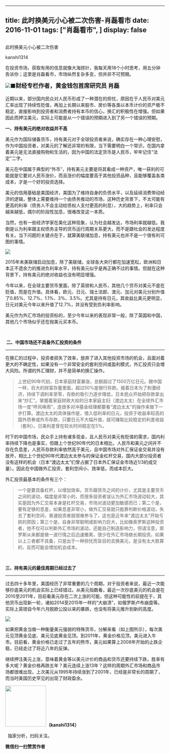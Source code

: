 
---
title:  此时换美元小心被二次伤害-肖磊看市
date: 2016-11-01
tags: ["肖磊看市", ]
display: false
---


## 



此时换美元小心被二次伤害




kanshi1314




在投资市场，获取有用的信息就像大海捞针，我每天用18个小时思考，用五分钟告诉你；这里是肖磊看市，市场纵然复杂多变，但并非不可预期。


<img data-s="300,640" data-type="jpeg" src="http://mmbiz.qpic.cn/mmbiz_jpg/rIYcHn0KrPTacDib7ZAg1C4jyOaiaUTtmic4RpNfofAGDnKyhNj4NPiar9FMf1fzQkONpx2o7ODmEhTI1jkNxRL3yg/0?wx_fmt=jpeg" data-ratio="0.6020408163265306" data-w="588"/>**<strong style="max-width: 100%; font-size: 18px; text-align: justify; line-height: 1.6; text-indent: 40px; box-sizing: border-box !important; word-wrap: break-word !important;">■财经专栏作者，黄金钱包首席研究员 肖磊**</strong>

**<strong style="max-width: 100%; font-size: 18px; text-align: justify; line-height: 1.6; text-indent: 40px; box-sizing: border-box !important; word-wrap: break-word !important;">**</strong>

近期以来，部分国内民众对人民币形成了一种潜在的担忧，原因在于人民币对美元汇率出现了持续性贬值，再加上长期以来股市、房价等各类以本币计价的资产极不稳定，直接影响到投资者和消费者持有本币的信心，换汇的积极性在增强。但如果因此而押注美元，实际上可能是从一个错误的预期进入到了另一个错误的预期。



**一、持有美元的绝对收益并不高**



美元作为国际储备货币，持有美元对于全球投资者来说，确实存在一种心理安慰，作为中国投资者，对美元的了解还非常的有限，当下需要明白一个常识，在国内拿着美元是无法直接购物和生活的，因为中国的法定货币是人民币，牢牢记住“法定”二字。



美元在中国属于典型的“外币”，持有美元主要是将其看成一种资产，唯一获利的可能就是它要对人民币涨价，而且涨价的幅度要高于其他投资品种，且能够覆盖各类成本，才是一个好的投资选择。



美元的信用基础是美国经济，美国为了维持自身的负债水平，以及延续消费带动经济的逻辑，整体上需要维持一个由债务推动的市场，这种历史背景下，不太可能有更高的利率（债务人不会主动给债权人支付更高的利息），大的趋势上，利率只会越来越低，偶尔的阶段性加息，很难改变这一本质。



当然，也有一些经济学家在美化这种现象，认为社会越发达，市场利率就越低。我倒是认为利率跟主权债务主导的货币运行周期关系更大，而不是跟社会的发达程度有关。当下问题的关键点在于，就算美联储加息，持有美元也并不是一个很有利可图的事情。



<img data-s="300,640" data-type="png" src="http://mmbiz.qpic.cn/mmbiz_png/rIYcHn0KrPTacDib7ZAg1C4jyOaiaUTtmic5HDEOicvf1xN1WNJ9sGlZicyy2ymJRGsIDvicWFQxhc2rkrsJGfMzl3iaw/0?wx_fmt=png" data-ratio="0.6214470284237726" data-w="774"/>

2015年末美联储启动加息，除了美联储，全球各大央行都在加速宽松，欧洲和日本正不遗余力的推进负利率水平，持有美元似乎是再正确不过的事情。但就在这种背景下，持有美元的绝对收益也没有明显增强。



今年以来，在全球主要货币里面，除了英镑和人民币，其他几个货币对美元不是在贬值，而是在升值。具体看，欧元、日元、瑞士法郎、澳元、加元对美元分别升值了0.85%、12.7%、1.1%、3%、3.5%。尤其是持有日元，其收益比美元更明显，日元对美元今年以来升值了12.7%，并没有受到负利率影响。



美元作为外汇市场的投资标的，至少今年以来的表现非常一般，除了英国和中国，其他几个市场似乎还在抛美元买本币。

&nbsp;

**&nbsp;二、中国市场还不具备外汇投资的条件**

****

在换汇的过程中，投资者损失了效率，放弃了进入其他投资市场的机会，且面对着更大的不确定性，如果没有一个非常安全的套利空间或盈利模式，外汇投资只会增大风险。所谓的外汇理财，并不是简单的换汇操作。

> 上世纪90年代初，日本家庭财富暴涨，总额超过了1500万亿日元。跟中国一样，巨大的财富存量里面，超过50%是银行存款。接着日本为了刺激经济，持续下调利率至零，存款的吸引力逐步降低，日本民众开始把存款拿出来“炒汇”。掌握着家庭财政大权的日本家庭主妇（渡边太太）在全球外汇市场一度“呼风唤雨”，连很多对冲基金经理都要看“渡边太太”的操作来做下一步打算。渡边太太的具体操作是，借入低利率的日元，投资于收益率较高的国外债券或外币存款，只要日元不大幅升值，就可赚取比较稳定的利差收益（套利）。日美利差曾在较长时间稳定在5%。



时下的中国市场，民众手上持有诸多现金，且人民币对美元有贬值的需求，国内利率持续下降也是事实，但跟上个世纪90年代的日本相比，人民币和美元之间并不存在负息差，人民币存款利率依然高于美元，且中国市场对外汇保证金交易并没有放开，相比上个世纪90年代渡边太太参与的保证金杠杆交易，国内大部分投资者没有这样的机会（日本“渡边太太”们曾占据了日本外汇保证金市场近1/3的成交量）。因此在中国做外汇投资，套利空间小、效率低，而成本巨大。



外汇投资最基本的条件有三个：

> 一个是要具备杠杆，以增加效率。货币跟货币之间的计价，尤其是主要货币之间的波动，幅度是非常小的，而很多投资者误认为外汇市场波动较大，其实是因为外汇交易本身是杠杆交易，市场对波动更加敏感而已；第二个是，要有足够的息差，如果息差非常小，做外汇交易就只能靠判断价格波动，失去了套利空间，普通投资者就很难参与了，这也是近年来“渡边太太”开始亏损的原因；第三个是，自身非常聪明或影响力巨大，比如像索罗斯这种投资者，他不仅可以判断外汇市场的波动，还能自己制造影响力，但请注意，索罗斯从来都是做一波行情之后迅速撤离，很少在外汇市场做长期投资。如果以上三者都不具备，只是出于一种担忧而盲目的去换美元，是没有太大胜算的，反而可能会增加机会成本。

&nbsp;

**三、持有美元的最佳周期已经过去了**

****

过去四十多年里，美国经历了非常重要的几个周期，对于投资者来说，最近一次能够抄底美元的机会实际上已经错过。从美元指数看，最近一次抄底美元的机会是在2010至2011年，目前看美元存在二次上涨的可能，但这种可能性的前提在于，其他货币出现新一轮，诸如2014至2015年一样的“大崩溃”，如俄罗斯卢布崩盘等。实际上英镑自今年六月脱欧公投以来的暴跌，也没有将美元推升到新的高度。



<img data-s="300,640" data-type="png" src="http://mmbiz.qpic.cn/mmbiz_png/rIYcHn0KrPTacDib7ZAg1C4jyOaiaUTtmicInCMs3ETRZY9ZTGnxEtTV1Mlye3FldrlvsXhSerhAVpibiarsJNRnMeg/0?wx_fmt=png" data-ratio="0.5945378151260504" data-w="952"/>



如果把黄金当做一种衡量美元强弱的特殊货币，分解来看（如上图所示），每次美元见顶黄金见底、美元见底黄金见顶。到2011年，黄金价格见顶，美元进入牛市。目前看，黄金价格已走过了五年的熊市，美元如果算上2008年开始的止跌企稳，已经走过了将近八年的反弹。

继续押注美元上涨，意味着黄金等以美元计价的商品和货币还要持续下跌，胜率有多大呢？黄金价格再跌五年？美元连续上涨13年？这样的周期外汇市场和商品市场都很难出现，上次美元从1995年持续涨到了2001年，已经是非常长的周期了，而当时美国历史罕见的出现了财政盈余。



<img data-ratio="1" data-s="300,640" src="http://mmbiz.qpic.cn/mmbiz/rIYcHn0KrPQ4nqiakSpAnZPNSBYdTtpdCELmtbN8iasCKX0AXDKwVJIq1gWcaGVbdt83BgU9ibs9W4vKo34H3ZOBw/640?" data-type="png" data-w="129" style="box-sizing: border-box !important; word-wrap: break-word !important; visibility: visible !important; width: 129px !important;" width="129px"/>**（kanshi1314）**

 &nbsp; 独家分析，扫码关注。




**微信扫一扫赞赏作者**













